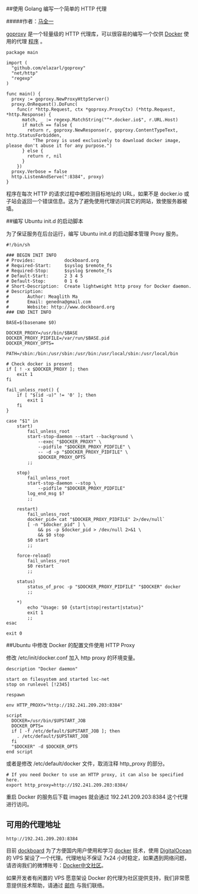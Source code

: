 ##使用 Golang 编写一个简单的 HTTP 代理

#####作者：[马全一](https://twiter.com/genedna)

[goproxy](https://github.com/elazarl/goproxy) 是一个轻量级的 HTTP 代理库，可以很容易的编写一个仅供 [Docker](http://docker.io) 使用的代理 [程序](https://github.com/dockboard/docker-proxy) 。

```
package main

import (
  "github.com/elazarl/goproxy"
  "net/http"
  "regexp"
)

func main() {
  proxy := goproxy.NewProxyHttpServer()
  proxy.OnRequest().DoFunc(
    func(r *http.Request, ctx *goproxy.ProxyCtx) (*http.Request, *http.Response) {
      match, _ := regexp.MatchString("^*.docker.io$", r.URL.Host)
      if match == false {
        return r, goproxy.NewResponse(r, goproxy.ContentTypeText, http.StatusForbidden,
          "The proxy is used exclusively to download docker image, please don't abuse it for any purpose.")
      } else {
        return r, nil
      }
    })
  proxy.Verbose = false
  http.ListenAndServe(":8384", proxy)
}
```

程序在每次 HTTP 的请求过程中都检测目标地址的 URL，如果不是 docker.io 或子站会返回一个错误信息。这为了避免使用代理访问其它的网站，致使服务器被墙。

##编写 Ubuntu init.d 的启动脚本

为了保证服务在后台运行，编写 Ubuntu init.d 的启动脚本管理 Proxy 服务。
```
#!/bin/sh

### BEGIN INIT INFO
# Provides:           dockboard.org
# Required-Start:     $syslog $remote_fs
# Required-Stop:      $syslog $remote_fs
# Default-Start:      2 3 4 5
# Default-Stop:       0 1 6
# Short-Description:  Create lightweight http proxy for Docker daemon.
# Description:
#       Author: Meaglith Ma
# 	    Email: genedna@gmail.com
#       Website: http://www.dockboard.org 
### END INIT INFO

BASE=$(basename $0)

DOCKER_PROXY=/usr/bin/$BASE
DOCKER_PROXY_PIDFILE=/var/run/$BASE.pid
DOCKER_PROXY_OPTS=

PATH=/sbin:/bin:/usr/sbin:/usr/bin:/usr/local/sbin:/usr/local/bin

# Check docker is present
if [ ! -x $DOCKER_PROXY ]; then
	exit 1
fi

fail_unless_root() {
	if [ "$(id -u)" != '0' ]; then
		exit 1
	fi
}

case "$1" in
	start)
		fail_unless_root
		start-stop-daemon --start --background \
			--exec "$DOCKER_PROXY" \
			--pidfile "$DOCKER_PROXY_PIDFILE" \
			-- -d -p "$DOCKER_PROXY_PIDFILE" \
			$DOCKER_PROXY_OPTS
		;;

	stop)
		fail_unless_root
		start-stop-daemon --stop \
			--pidfile "$DOCKER_PROXY_PIDFILE"
		log_end_msg $?
		;;

	restart)
		fail_unless_root
		docker_pid=`cat "$DOCKER_PROXY_PIDFILE" 2>/dev/null`
		[ -n "$docker_pid" ] \
			&& ps -p $docker_pid > /dev/null 2>&1 \
			&& $0 stop
		$0 start
		;;

	force-reload)
		fail_unless_root
		$0 restart
		;;

	status)
		status_of_proc -p "$DOCKER_PROXY_PIDFILE" "$DOCKER" docker
		;;

	*)
		echo "Usage: $0 {start|stop|restart|status}"
		exit 1
		;;
esac

exit 0
```

##Ubuntu 中修改 Docker 的配置文件使用 HTTP Proxy

修改 /etc/init/docker.conf 加入 http proxy 的环境变量。

```
description "Docker daemon"

start on filesystem and started lxc-net
stop on runlevel [!2345]
 
respawn
 
env HTTP_PROXY="http://192.241.209.203:8384"
 
script
  DOCKER=/usr/bin/$UPSTART_JOB
  DOCKER_OPTS=
  if [ -f /etc/default/$UPSTART_JOB ]; then
    . /etc/default/$UPSTART_JOB
  fi
  "$DOCKER" -d $DOCKER_OPTS
end script
```

或者是修改 /etc/default/docker 文件，取消注释 http_proxy 的部分。

```
# If you need Docker to use an HTTP proxy, it can also be specified here.
export http_proxy=http://192.241.209.203:8384/
```

重启 Docker 的服务后下载 images 就会通过  192.241.209.203:8384 这个代理进行访问。


## 可用的代理地址

```
http://192.241.209.203:8384
```

目前 [dockboard](http://www.dockboard.org) 为了方便国内用户使用和学习 [docker](http://docker.io) 技术，使用 [DigitalOcean](http://www.digitalocean.com) 的 VPS 架设了一个代理。代理地址不保证 7x24 小时稳定，如果遇到网络问题，请咨询我们的微博账号：[Docker中文社区](http://weibo.com/dockboard)。

如果开发者有闲置的 VPS 愿意架设 Docker 的代理为社区提供支持，我们非常愿意提供技术帮助，请通过 [邮件](mailto:meaglith.ma@aliyun.com) 与我们联络。
